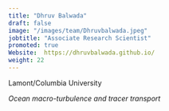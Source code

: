 ```yaml
---
title: "Dhruv Balwada"
draft: false
image: "/images/team/Dhruvbalwada.jpeg"
jobtitle: "Associate Research Scientist"
promoted: true
Website:  https://dhruvbalwada.github.io/
weight: 22
---
```



Lamont/Columbia University

*Ocean macro-turbulence and tracer transport*


